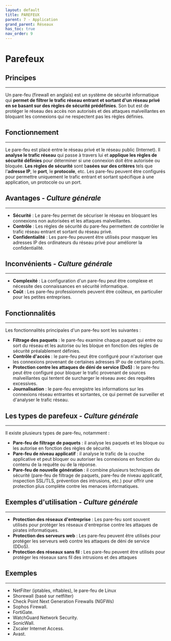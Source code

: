 ```yaml
---
layout: default
title: PAREFEUX
parent: 7 - Application
grand_parent: Réseaux
has_toc: true
nav_order: 9
---
```


# Parefeux

## Principes

---

Un pare-feu (firewall en anglais) est un système de sécurité informatique qui **permet de filtrer le trafic réseau entrant et sortant d'un réseau privé en se basant sur des règles de sécurité prédéfinies**. Son but est de protéger le réseau des accès non autorisés et des attaques malveillantes en bloquant les connexions qui ne respectent pas les règles définies.

## Fonctionnement

---

Le pare-feu est placé entre le réseau privé et le réseau public (Internet). Il **analyse le trafic réseau** qui passe à travers lui et **applique les règles de sécurité définies** pour déterminer si une connexion doit être autorisée ou bloquée. **Les règles de sécurité** sont b**asées sur des critères** tels que l'**adresse IP**, le **port**, le **protocole**, etc. Les pare-feu peuvent être configurés pour permettre uniquement le trafic entrant et sortant spécifique à une application, un protocole ou un port.

## Avantages - <span class="culture-gen">_Culture générale_</span>

---

- **Sécurité** : Le pare-feu permet de sécuriser le réseau en bloquant les connexions non autorisées et les attaques malveillantes.
- **Contrôle** : Les règles de sécurité du pare-feu permettent de contrôler le trafic réseau entrant et sortant du réseau privé.
- **Confidentialité** : Les pare-feu peuvent être utilisés pour masquer les adresses IP des ordinateurs du réseau privé pour améliorer la confidentialité.

## Inconvénients - <span class="culture-gen">_Culture générale_</span>

---

- **Complexité** : La configuration d'un pare-feu peut être complexe et nécessite des connaissances en sécurité informatique.
- **Coût** : Les pare-feu professionnels peuvent être coûteux, en particulier pour les petites entreprises.

## Fonctionnalités

---

Les fonctionnalités principales d'un pare-feu sont les suivantes :

- **Filtrage des paquets** : le pare-feu examine chaque paquet qui entre ou sort du réseau et les autorise ou les bloque en fonction des règles de sécurité préalablement définies.
- **Contrôle d'accès** : le pare-feu peut être configuré pour n'autoriser que les connexions provenant de certaines adresses IP ou de certains ports.
- **Protection contre les attaques de déni de service (DoS)** : le pare-feu peut être configuré pour bloquer le trafic provenant de sources malveillantes qui tentent de surcharger le réseau avec des requêtes excessives.
- **Journalisation** : le pare-feu enregistre les informations sur les connexions réseau entrantes et sortantes, ce qui permet de surveiller et d'analyser le trafic réseau.

## Les types de parefeux - <span class="culture-gen">_Culture générale_</span>

---

Il existe plusieurs types de pare-feu, notamment :

- **Pare-feu de filtrage de paquets** : il analyse les paquets et les bloque ou les autorise en fonction des règles de sécurité.
- **Pare-feu de niveau applicatif** : il analyse le trafic de la couche applicative et peut bloquer ou autoriser les connexions en fonction du contenu de la requête ou de la réponse.
- **Pare-feu de nouvelle génération** : il combine plusieurs techniques de sécurité (pare-feu de filtrage de paquets, pare-feu de niveau applicatif, inspection SSL/TLS, prévention des intrusions, etc.) pour offrir une protection plus complète contre les menaces informatiques.

## Exemples d'utilisation - <span class="culture-gen">_Culture générale_</span>

---

- **Protection des réseaux d'entreprise** : Les pare-feu sont souvent utilisés pour protéger les réseaux d'entreprise contre les attaques de pirates informatiques.
- **Protection des serveurs web** : Les pare-feu peuvent être utilisés pour protéger les serveurs web contre les attaques de déni de service (DDoS).
- **Protection des réseaux sans fil** : Les pare-feu peuvent être utilisés pour protéger les réseaux sans fil des intrusions et des attaques

## Exemples

---

- NetFilter (iptables, nftables), le pare-feu de Linux
- Shorewall (basé sur netfilter)
- Check Point Next Generation Firewalls (NGFWs)
- Sophos Firewall.
- FortiGate.
- WatchGuard Network Security.
- SonicWall.
- Zscaler Internet Access.
- Avast.
